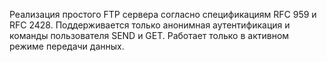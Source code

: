 Реализация простого FTP сервера согласно спецификациям RFC 959 и RFС 2428. Поддерживается только анонимная аутентификация и команды пользователя SEND и GET. Работает только в активном режиме передачи данных.

